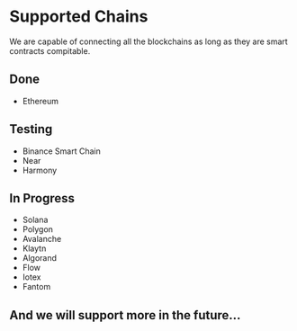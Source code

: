 # Supported Chains
We are capable of connecting all the blockchains as long as they are smart contracts compitable.
## Done
* Ethereum  

## Testing  
* Binance Smart Chain
* Near
* Harmony  

## In Progress
* Solana
* Polygon
* Avalanche
* Klaytn
* Algorand
* Flow
* Iotex
* Fantom

## And we will support more in the future...